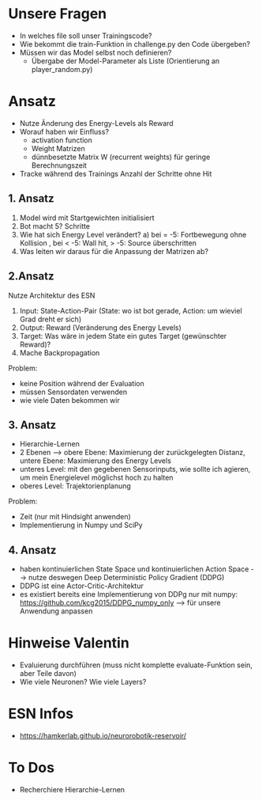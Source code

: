 # Unsere Fragen
- In welches file soll unser Trainingscode?
- Wie bekommt die train-Funktion in challenge.py den Code übergeben?
- Müssen wir das Model selbst noch definieren?
   - Übergabe der Model-Parameter als Liste (Orientierung an player_random.py)

# Ansatz
- Nutze Änderung des Energy-Levels als Reward
- Worauf haben wir Einfluss?
    - activation function
    - Weight Matrizen
    - dünnbesetzte Matrix W (recurrent weights) für geringe Berechnungszeit
- Tracke während des Trainings Anzahl der Schritte ohne Hit
 
## 1. Ansatz
1. Model wird mit Startgewichten initialisiert
2. Bot macht 5? Schritte
3. Wie hat sich Energy Level verändert?
   a) bei = -5: Fortbewegung ohne Kollision , bei < -5: Wall hit, > -5: Source überschritten
4. Was leiten wir daraus für die Anpassung der Matrizen ab?

## 2.Ansatz
Nutze Architektur des ESN
1. Input: State-Action-Pair (State: wo ist bot gerade, Action: um wieviel Grad dreht er sich)
2. Output: Reward (Veränderung des Energy Levels)
3. Target: Was wäre in jedem State ein gutes Target (gewünschter Reward)?
4. Mache Backpropagation

Problem:  
- keine Position während der Evaluation
- müssen Sensordaten verwenden
- wie viele Daten bekommen wir

## 3. Ansatz
- Hierarchie-Lernen
- 2 Ebenen --> obere Ebene: Maximierung der zurückgelegten Distanz, untere Ebene: Maximierung des Energy Levels
- unteres Level: mit den gegebenen Sensorinputs, wie sollte ich agieren, um mein Energielevel möglichst hoch zu halten
- oberes Level: Trajektorienplanung

Problem:
- Zeit (nur mit Hindsight anwenden)
- Implementierung in Numpy und SciPy

## 4. Ansatz
- haben kontinuierlichen State Space und kontinuierlichen Action Space --> nutze deswegen Deep Deterministic Policy Gradient (DDPG)
- DDPG ist eine Actor-Critic-Architektur
- es existiert bereits eine Implementierung von DDPg nur mit numpy: https://github.com/kcg2015/DDPG_numpy_only --> für unsere Anwendung anpassen

# Hinweise Valentin
- Evaluierung durchführen (muss nicht komplette evaluate-Funktion sein, aber Teile davon)
- Wie viele Neuronen? Wie viele Layers?

# ESN Infos
- https://hamkerlab.github.io/neurorobotik-reservoir/

# To Dos
- Recherchiere Hierarchie-Lernen


